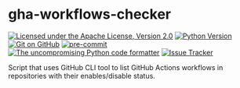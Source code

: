 # gha-workflows-checker

[![Licensed under the Apache License, Version 2.0](https://img.shields.io/badge/license-Apache%202-cb2533.svg)](https://www.apache.org/licenses/LICENSE-2.0)
[![Python Version](https://img.shields.io/badge/python-3.10+-blue.svg)](https://docs.python.org/3.10/)
[![Git on GitHub](https://img.shields.io/badge/version%20control-git-blue.svg?logo=github)](https://github.com/UBC-MOAD/gha-workflows-checker)
[![pre-commit](https://img.shields.io/badge/pre--commit-enabled-brightgreen?logo=pre-commit&logoColor=white)](https://github.com/pre-commit/pre-commit)
[![The uncompromising Python code formatter](https://img.shields.io/badge/code%20style-black-000000.svg)](https://black.readthedocs.io/en/stable/)
[![Issue Tracker](https://img.shields.io/github/issues/UBC-MOAD/gha-workflows-checker?logo=github)](https://github.com/UBC-MOAD/Reshapr/issues)


Script that uses GitHub CLI tool to list GitHub Actions workflows in repositories
with their enables/disable status.
